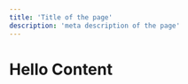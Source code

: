 ```yaml
---
title: 'Title of the page'
description: 'meta description of the page'
---
```


<!-- Content of the page -->

# Hello Content